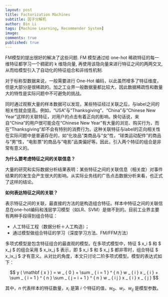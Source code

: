 ```yaml
---
layout: post
title: Factorization Machines
subtitle: 因子分解机
author: Bin Li
tags: [Machine Learning, Recommender System]
image: 
comments: true
published: true
---
```


FM模型的提出很好的解决了这些问题. FM 模型通过给 one-hot 稀疏特征的每一维特征都学习一个稠密的 k 维隐向量, 再使用该隐向量来进行特征之间的两两交叉, 从而给模型引入了自动化的特征组合和非线性机制. 

对于标称型数据来说，一般需要进行 One-Hot 编码，以此虽然增多了特征维度，但是大部分是很稀疏的。加之工业界一般数据量都比较大，因此数据稀疏性和数量大的特性是实际问题中不可避免的挑战。

同时通过观察大量的样本数据可以发现，某些特征经过关联之后，与label之间的相关性就会提高。例如，“USA”与“Thanksgiving”、“China”与“Chinese New Year”这样的关联特征，对用户的点击有着正向的影响。换句话说，来自“China”的用户很可能会在“Chinese New Year”有大量的浏览、购买行为，而在“Thanksgiving”却不会有特别的消费行为。这种关联特征与label的正向相关性在实际问题中是普遍存在的，如“化妆品”类商品与“女”性，“球类运动配件”的商品与“男”性，“电影票”的商品与“电影”品类偏好等。因此，引入两个特征的组合是非常有意义的。

**为什么要考虑特征之间的关联信息？**

大量的研究和实际数据分析结果表明：某些特征之间的关联信息（相关度）对事件结果的的发生会产生很大的影响。从实际业务线的广告点击数据分析来看，也正式了这样的结论。

**如何表达特征之间的关联？**

表示特征之间的关联，最直接的方法的是构造组合特征。样本中特征之间的关联信息在one-hot编码和浅层学习模型（如LR、SVM）是做不到的。目前工业界主要有两种手段得到组合特征：

* 人工特征工程（数据分析＋人工构造）；
* 通过模型做组合特征的学习（深度学习方法、FM/FFM方法）

多项式模型是包含特征组合的最直观的模型。在多项式模型中，特征 $ x_i $ 和 $ x_j $ 的组合采用 $ x_ix_j $ 表示，即 $ x_i $ 和 $ x_j $ 都非零时，组合特征 $ x_ix_j $ 才有意义。从对比的角度，本文只讨论二阶多项式模型。模型的表达式如下：

$$
y ( \mathbf { x } ) = w _ { 0 } + \sum _ { i = 1 } ^ { n } w _ { i } x _ { i } + \sum _ { i = 1 } ^ { n } \sum _ { j = i + 1 } ^ { n } w _ { i j } x _ { i } x _ { j }
$$

其中，$n$ 代表样本的特征数量，$x_i$ 是第 $i$ 个特征的值，$w_0$、$w_i$、$w_{ij}$ 是模型参数。
